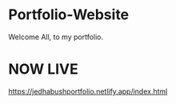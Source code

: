 # Portfolio-Website

Welcome All, to my portfolio.

# NOW LIVE
https://jedhabushportfolio.netlify.app/index.html 
